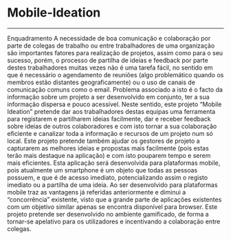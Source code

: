 # Mobile-Ideation
---------------------------
Enquadramento
A necessidade de boa comunicação e colaboração por parte de colegas de
trabalho ou entre trabalhadores de uma organização são importantes fatores
para realização de projetos, assim como para o seu sucesso, porém, o processo
de partilha de ideias e feedback por parte destes trabalhadores muitas vezes não
é uma tarefa fácil, no sentido em que é necessário o agendamento de reuniões
(algo problemático quando os membros estão distantes geograficamente) ou o
uso de canais de comunicação comuns como o email. Problema associado a
isto é o facto da informação sobre um projeto a ser desenvolvido em conjunto,
ter a sua informação dispersa e pouco acessível.
Neste sentido, este projeto “Mobile Ideation” pretende dar aos trabalhadores
destas equipas uma ferramenta para registarem e partilharem ideias facilmente,
dar e receber feedback sobre ideias de outros colaboradores e com isto tornar a
sua colaboração eficiente e canalizar toda a informação e recursos de um projeto
num só local. Este projeto pretende também ajudar os gestores de projeto a
capturarem as melhores ideias e propostas mais facilmente (pois estas terão
mais destaque na aplicação) e com isto pouparem tempo e serem mais
eficientes.
Esta aplicação será desenvolvida para plataformas mobile, pois atualmente um
smartphone é um objeto que todas as pessoas possuem, e que é de acesso
imediato, potencializando assim o registo imediato ou a partilha de uma ideia. Ao
ser desenvolvido para plataformas mobile traz as vantagens já referidas
anteriormente e diminui a “concorrência” existente, visto que a grande parte de 
aplicações existentes com um objetivo similar apenas se encontra disponível
para browser.
Este projeto pretende ser desenvolvido no ambiente gamificado, de forma a
tornar-se apelativo para os utilizadores e incentivando a colaboração entre
colegas.
